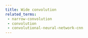 ```yaml
---
title: Wide convolution
related_terms:
 - narrow-convolution
 - convolution
 - convolutional-neural-network-cnn
---
```

